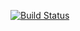 [![Build Status](https://travis-ci.org/adborbas/TMDbKit.svg?branch=master)](https://travis-ci.org/adborbas/TMDbKit)
